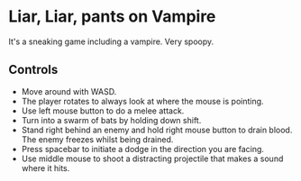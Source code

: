 # Liar, Liar, pants on Vampire

It's a sneaking game including a vampire. Very spoopy.


## Controls

 - Move around with WASD.
 - The player rotates to always look at where the mouse is pointing.
 - Use left mouse button to do a melee attack.
 - Turn into a swarm of bats by holding down shift.
 - Stand right behind an enemy and hold right mouse button to drain blood. The enemy freezes whilst being drained.
 - Press spacebar to initiate a dodge in the direction you are facing.
 - Use middle mouse to shoot a distracting projectile that makes a sound where it hits.
